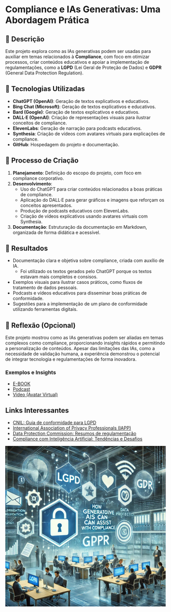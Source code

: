 # Compliance e IAs Generativas: Uma Abordagem Prática

## 📒 Descrição
Este projeto explora como as IAs generativas podem ser usadas para auxiliar em temas relacionados à **Compliance**, com foco em otimizar processos, criar conteúdos educativos e apoiar a implementação de regulamentações, como a **LGPD** (Lei Geral de Proteção de Dados) e **GDPR** (General Data Protection Regulation).

## 🤖 Tecnologias Utilizadas
- **ChatGPT (OpenAI)**: Geração de textos explicativos e educativos.
- **Bing Chat (Microsoft)**: Geração de textos explicativos e educativos.
- **Bard (Google)**: Geração de textos explicativos e educativos.
- **DALL·E (OpenAI)**: Criação de representações visuais para ilustrar conceitos de compliance.
- **ElevenLabs**: Geração de narração para podcasts educativos.
- **Synthesia**: Criação de vídeos com avatares virtuais para explicações de compliance.
- **GitHub**: Hospedagem do projeto e documentação.

## 🧐 Processo de Criação
1. **Planejamento**: Definição do escopo do projeto, com foco em compliance corporativo.
2. **Desenvolvimento**:
   - Uso do ChatGPT para criar conteúdos relacionados a boas práticas de compliance.
   - Aplicação do DALL·E para gerar gráficos e imagens que reforçam os conceitos apresentados.
   - Produção de podcasts educativos com ElevenLabs.
   - Criação de vídeos explicativos usando avatares virtuais com Synthesia.
3. **Documentação**: Estruturação da documentação em Markdown, organizada de forma didática e acessível.

## 🚀 Resultados
- Documentação clara e objetiva sobre compliance, criada com auxílio de IA.
    - Foi utilizado os textos gerados pelo ChatGPT porque os textos estavam mais completos e consisos.
- Exemplos visuais para ilustrar casos práticos, como fluxos de tratamento de dados pessoais.
- Podcasts e vídeos educativos para disseminar boas práticas de conformidade.
- Sugestões para a implementação de um plano de conformidade utilizando ferramentas digitais.

## 💭 Reflexão (Opcional)
Este projeto mostrou como as IAs generativas podem ser aliadas em temas complexos como compliance, proporcionando insights rápidos e permitindo a personalização de conteúdos. Apesar das limitações das IAs, como a necessidade de validação humana, a experiência demonstrou o potencial de integrar tecnologia e regulamentações de forma inovadora.

### Exemplos e Insights

- [E-BOOK](/exemplos/E-BOOK.md)
- [Podcast](/exemplos/PODCAST.md)
- [Vídeo (Avatar Virtual)](/exemplos/VIDEO.md)

## Links Interessantes

- [CNIL: Guia de conformidade para LGPD](https://www.cnil.fr/en/gdpr-guide)
- [International Association of Privacy Professionals (IAPP)](https://iapp.org/)
- [Data Protection Commission: Resumos de regulamentação](https://www.dataprotection.ie/)
- [Compliance com Inteligência Artificial: Tendências e Desafios](https://www.complianceweek.com/)

![Ilustração sobre Compliance e Tecnologia](img/security.jpg)
